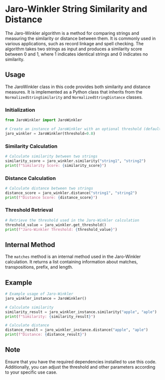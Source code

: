 # Jaro-Winkler String Similarity and Distance

The Jaro-Winkler algorithm is a method for comparing strings and measuring the similarity or distance between them. It is commonly used in various applications, such as record linkage and spell checking. The algorithm takes two strings as input and produces a similarity score between 0 and 1, where 1 indicates identical strings and 0 indicates no similarity.

## Usage

The JaroWinkler class in this code provides both similarity and distance measures. It is implemented as a Python class that inherits from the `NormalizedStringSimilarity` and `NormalizedStringDistance` classes.

### Initialization

```python
from JaroWinkler import JaroWinkler

# Create an instance of JaroWinkler with an optional threshold (default is 0.7)
jaro_winkler = JaroWinkler(threshold=0.8)
```

### Similarity Calculation

```python
# Calculate similarity between two strings
similarity_score = jaro_winkler.similarity("string1", "string2")
print(f"Similarity Score: {similarity_score}")
```

### Distance Calculation

```python
# Calculate distance between two strings
distance_score = jaro_winkler.distance("string1", "string2")
print(f"Distance Score: {distance_score}")
```

### Threshold Retrieval

```python
# Retrieve the threshold used in the Jaro-Winkler calculation
threshold_value = jaro_winkler.get_threshold()
print(f"Jaro-Winkler Threshold: {threshold_value}")
```

## Internal Method

The `matches` method is an internal method used in the Jaro-Winkler calculation. It returns a list containing information about matches, transpositions, prefix, and length.

## Example

```python
# Example usage of Jaro-Winkler
jaro_winkler_instance = JaroWinkler()

# Calculate similarity
similarity_result = jaro_winkler_instance.similarity("apple", "aple")
print(f"Similarity: {similarity_result}")

# Calculate distance
distance_result = jaro_winkler_instance.distance("apple", "aple")
print(f"Distance: {distance_result}")
```

## Note

Ensure that you have the required dependencies installed to use this code. Additionally, you can adjust the threshold and other parameters according to your specific use case.
